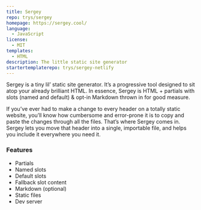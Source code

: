 ```yaml
---
title: Sergey
repo: trys/sergey
homepage: https://sergey.cool/
language:
  - JavaScript
license:
  - MIT
templates:
  - HTML
description: The little static site generator
startertemplaterepo: trys/sergey-netlify
---
```


Sergey is a tiny lil’ static site generator. It’s a progressive tool designed to sit atop your already brilliant HTML. In essence, Sergey is HTML + partials with slots (named and default) & opt-in Markdown thrown in for good measure.

If you’ve ever had to make a change to every header on a totally static website, you’ll know how cumbersome and error-prone it is to copy and paste the changes through all the files. That’s where Sergey comes in. Sergey lets you move that header into a single, importable file, and helps you include it everywhere you need it.

### Features

- Partials
- Named slots
- Default slots
- Fallback slot content
- Markdown (optional)
- Static files
- Dev server
